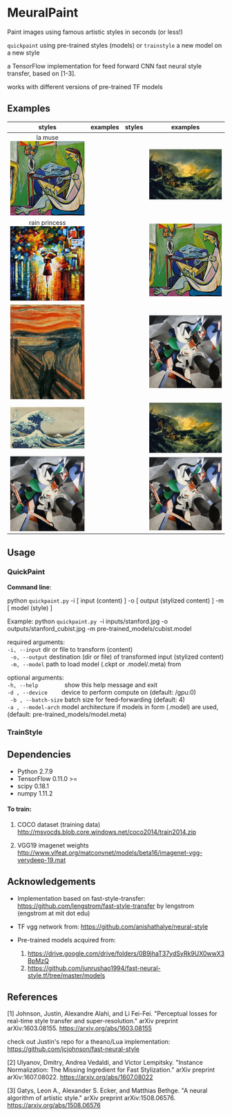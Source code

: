 # MeuralPaint
Paint images using famous artistic styles in seconds (or less!) 

`quickpaint` using pre-trained styles (models) or `trainstyle` a new model on a new style

a TensorFlow implementation for feed forward CNN fast neural style transfer, based on  [1-3].  

works with different versions of pre-trained TF models

## Examples 

| styles | examples | styles | examples |
|:-----:|:-------:|:-----:|:-------:|
|  la muse ![alt text]( styles/la_muse.jpg)    |         |       |   ![alt text]( styles/the_shipwreck_of_the_minotaur.jpg)        |
|  rain princess ![alt text]( styles/rain_princess.jpg)      |         |       |  ![alt text]( styles/la_muse.jpg)         |
|  ![alt text]( styles/the_scream.jpg)    |         |       |  ![alt text]( styles/udnie.jpg)         |
|  ![alt text]( styles/wave.jpg)     |         |       |    ![alt text]( styles/the_shipwreck_of_the_minotaur.jpg)    |
|  ![alt text]( styles/udnie.jpg)     |         |       |   ![alt text]( styles/udnie.jpg)  |

## Usage

### QuickPaint

**Command line**:

python `quickpaint.py` -i [ input (content) ] -o [ output (stylized content) ] -m [ model (style) ] 

Example: python `quickpaint.py `-i inputs/stanford.jpg -o outputs/stanford_cubist.jpg -m pre-trained_models/cubist.model

required arguments:  
 ` -i, --input ` dir or file to transform (content)  
 ` -o, --output` destination (dir or file) of transformed input (stylized content)  
`  -m, --model ` path to load model (.ckpt or .model/.meta) from

optional arguments:  
  `-h, --help        `    show this help message and exit   
 ` -d , --device     `    device to perform compute on (default: /gpu:0)   
`  -b , --batch-size `    batch size for feed-forwarding (default: 4)   
 ` -a , --model-arch `    model architecture if models in form (.model) are used, (default: pre-trained_models/model.meta)

### TrainStyle


## Dependencies

- Python 2.7.9
- TensorFlow 0.11.0 >=
- scipy 0.18.1  
- numpy 1.11.2

#### To train:

 1) COCO dataset (training data)
 http://msvocds.blob.core.windows.net/coco2014/train2014.zip
 
 2) VGG19 imagenet weights 
 http://www.vlfeat.org/matconvnet/models/beta16/imagenet-vgg-verydeep-19.mat

## Acknowledgements 

- Implementation based on fast-style-transfer: https://github.com/lengstrom/fast-style-transfer
by lengstrom (engstrom at mit dot edu)

- TF vgg network from: https://github.com/anishathalye/neural-style

- Pre-trained models acquired from: 
    1) https://drive.google.com/drive/folders/0B9jhaT37ydSyRk9UX0wwX3BpMzQ
    2) https://github.com/junrushao1994/fast-neural-style.tf/tree/master/models   

## References

[1] Johnson, Justin, Alexandre Alahi, and Li Fei-Fei. "Perceptual losses for real-time style transfer and super-resolution." arXiv preprint arXiv:1603.08155.
https://arxiv.org/abs/1603.08155

check out Justin's repo for a theano/Lua implementation: https://github.com/jcjohnson/fast-neural-style

[2] Ulyanov, Dmitry, Andrea Vedaldi, and Victor Lempitsky. "Instance Normalization: The Missing Ingredient for Fast Stylization." arXiv preprint arXiv:1607.08022.
https://arxiv.org/abs/1607.08022

[3] Gatys, Leon A., Alexander S. Ecker, and Matthias Bethge. "A neural algorithm of artistic style." arXiv preprint arXiv:1508.06576.
https://arxiv.org/abs/1508.06576 

